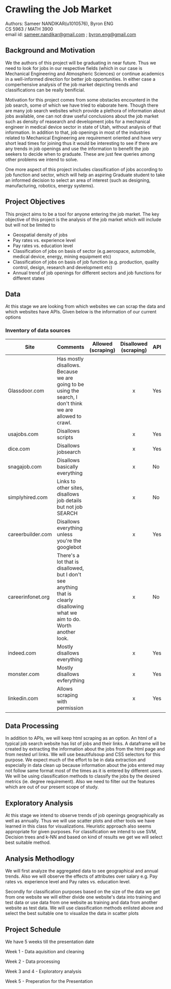 # Crawling the Job Market
Authors: Sameer NANDIKAR(u1010576), Byron ENG <br>
CS 5963 / MATH 3900 <br>
email id: sameer.nandikar@gmail.com 
          ; byron.eng@gmail.com

## Background and Motivation
We the authors of this project will be graduating in near future. Thus we need to look for jobs in our respective fields (which in our case is Mechanical Engineering and Atmospheric Sciences) or continue academics in a well-informed direction for better job opportunities. In either case a comperhensive analysis of the job market depicting trends and classifications can be really benificial. 

Motivation for this project comes from some obstacles encounterd in the job search, some of which we have tried to elaborate here. Though there are many job search websites which provide a plethora of information about jobs available, one can not draw useful conclusions about the job market such as density of reasearch and development jobs for a mechanical engineer in medical device sector in state of Utah, without analysis of that information. In addition to that, job openings in most of the industries related to Mechanical Engineering are requirement oriented and have very short lead times for joining thus it would be interesting to see if there are any trends in job openings and use the information to benefit the job seekers to decide when to graduate. These are just few queries among other problems we intend to solve. 

One more aspect of this project includes classification of jobs according to job function and sector, which will help an aspiring Graduate student to take an informed decision to select an area of interest (such as designing, manufacturing, robotics, energy systems).  

## Project Objectives
This project aims to be a tool for anyone entering the job market. The key objective of this project is the analysis of the job market which will include but will not be limited to
- Geospatial density of jobs
- Pay rates vs. experience level
- Pay rates vs. education level
- Classification of jobs on basis of sector (e.g.aerospace, automobile, medical device, energy, mining equipment etc)
- Classification of jobs on basis of job function (e.g. production, quality control, design, research and development etc)
- Annual trend of job openings for different sectors and job functions for different states 

## Data

At this stage we are looking from which websites we can scrap the data and which websites have APIs. Given below is the information of our current options

### Inventory of data sources

|Site|Comments|Allowed (scraping)|Disallowed (scraping)|API|API Reference|
|----|--------|:-----:|:--------:|---|---|
|Glassdoor.com|Has mostly disallows. Because we are going to be using the search, I don't think we are allowed to crawl.||x|Yes|https://www.glassdoor.com/developer/index.htm
|usajobs.com|Disallows scripts||x|Yes|https://developer.usajobs.gov/API-Reference
|dice.com|Disallows jobsearch||x|Yes|http://www.dice.com/common/content/util/apidoc/jobsearch.html
|snagajob.com|Disallows basically everything||x|No|-|
|simplyhired.com|Links to other sites, disallows job details but not job SEARCH||x|No|-|
|careerbuilder.com|Disallows everything unless you're the googlebot||x|Yes|Requested key
|careerinfonet.org|There's a lot that is disallowed, but I don't see anything that is clearly disallowing what we aim to do. Worth another look.||x|No|-|
|indeed.com|Mostly disallows everything ||x|Yes|Requested key|
|monster.com|Mostly disallows evferything||x|Yes|Regestration is required for access which is in progress|
|linkedin.com|Allows scraping with permission||x|Yes|https://api.linkedin.com/v1/people/~?format=json (but an access token is required which is requested)|

## Data Processing 

In addition to APIs, we will keep html scraping as an option. An html of a typical job search website has list of jobs and their links. A dataframe will be created by extracting the information about the jobs from the html page and from nested url links. We will use beautifulsoup and CSS selectors for this purpose. We expect much of the effort to be in data extraction and especially in data clean up because information about the jobs entered may not follow same format most of the times as it is entered by different users. We will be using classification methods to classify the jobs by the desired metrics (ie. degree requirement). Also we need to filter out the features which are out of our present scope of study.

## Exploratory Analysis

At this stage we intend to observe trends of job openings geographically as well as annually. Thus we will use scatter plots and other tools we have learned in this class for visualizations. Heuristic approach also seems appropriate for given purposes. For classification we intend to use SVM, Decision trees and k-NN and based on kind of results we get we will select best suitable method. 

## Analysis Methodlogy

We will first analyze the aggregated data to see geographical and annual trends. Also we will observe the effects of attributes over salary e.g. Pay rates vs. experience level and Pay rates vs. education level. 

Secondly for classification purposes based on the size of the data we get from one website we will either divide one website's data into training and test data or use data from one website as training and data from another website as test data. We will use classification methods enlisted above and select the best suitable one to visualize the data in scatter plots

## Project Schedule

We have 5 weeks till the presentation date 

Week 1 - Data aquisition and cleaning

Week 2 - Data processing 

Week 3 and 4 - Exploratory analysis

Week 5 - Preperation for the Presentation
